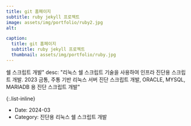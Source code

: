 ```yaml
---
title: git 홈페이지
subtitle: ruby jekyll 프로젝트
image: assets/img/portfolio/ruby2.jpg
alt: 

caption:
  title: git 홈페이지
  subtitle: ruby jekyll 프로젝트
  thumbnail: assets/img/portfolio/ruby.jpg
---
```


쉘 스크립트 개발"
desc: "리눅스 쉘 스크립트 기술을 사용하여 인프라 진단용 스크립트 개발.
2023 금통, 주통 기반 리눅스 서버 진단 스크립트 개발, ORACLE, MYSQL, MARIADB 용 진단 스크립트 개발"

{:.list-inline}

- Date: 2024-03 
- Category: 진단용 리눅스 쉘 스크립트 개발



